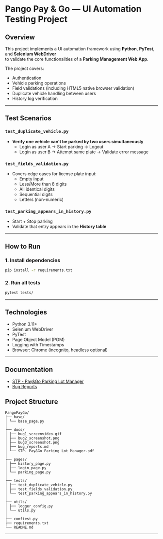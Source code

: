 # Pango Pay & Go — UI Automation Testing Project

## Overview

This project implements a UI automation framework using **Python**, **PyTest**, and **Selenium WebDriver**  
to validate the core functionalities of a **Parking Management Web App**.

The project covers:
- Authentication
- Vehicle parking operations
- Field validations (including HTML5 native browser validation)
- Duplicate vehicle handling between users
- History log verification

---

## Test Scenarios

### `test_duplicate_vehicle.py`
- **Verify one vehicle can’t be parked by two users simultaneously**
  - Login as user A → Start parking → Logout  
  - Login as user B → Attempt same plate → Validate error message

### `test_fields_validation.py`
- Covers edge cases for license plate input:
  - Empty input
  - Less/More than 8 digits
  - All identical digits
  - Sequential digits
  - Letters (non-numeric)

### `test_parking_appears_in_history.py`
- Start + Stop parking
- Validate that entry appears in the **History table**

---

## How to Run

### 1. Install dependencies

```bash
pip install -r requirements.txt
```

### 2. Run all tests

```bash
pytest tests/
```

---

## Technologies

- Python 3.11+
- Selenium WebDriver
- PyTest
- Page Object Model (POM)
- Logging with Timestamps
- Browser: Chrome (incognito, headless optional)

---

## Documentation

- [STP - Pay&Go Parking Lot Manager](docs/STP-%20Pay&Go%20Parking%20Lot%20Manager.pdf)
- [Bug Reports](docs/bug_reports.md)

## Project Structure

```
PangoPayGo/
├── base/
│ └── base_page.py
│
├── docs/
│ ├── bug1_screenvideo.gif
│ ├── bug2_screenshot.png
│ ├── bug3_screenshot.png
│ ├── bug_reports.md
│ └── STP- Pay&Go Parking Lot Manager.pdf
│
├── pages/
│ ├── history_page.py
│ ├── login_page.py
│ └── parking_page.py
│
├── tests/
│ ├── test_duplicate_vehicle.py
│ ├── test_fields_validation.py
│ └── test_parking_appears_in_history.py
│
├── utils/
│ ├── logger_config.py
│ └── utils.py
│
├── conftest.py
├── requirements.txt
└── README.md
```

---
